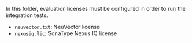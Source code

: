 In this folder, evaluation licenses must be configured in order to run the integration tests.

- `neuvector.txt`: NeuVector license
- `nexusiq.lic`: SonaType Nexus IQ license

